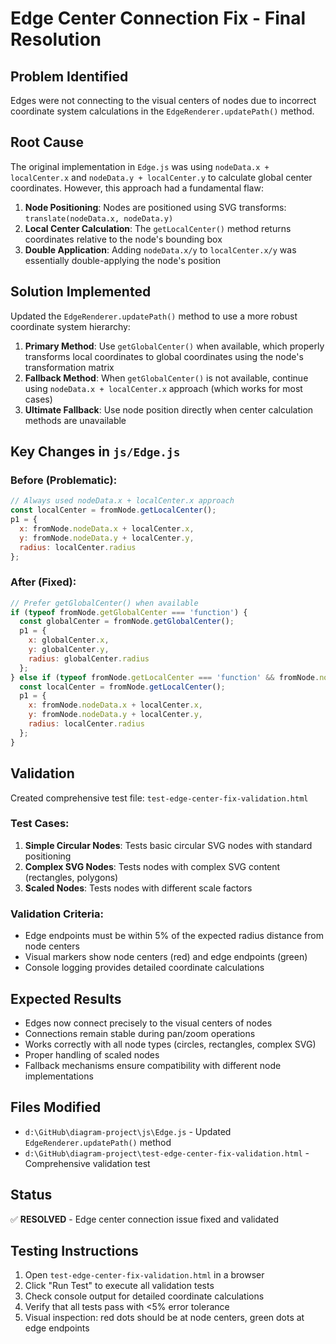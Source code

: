 # Edge Center Connection Fix - Final Resolution

## Problem Identified
Edges were not connecting to the visual centers of nodes due to incorrect coordinate system calculations in the `EdgeRenderer.updatePath()` method.

## Root Cause
The original implementation in `Edge.js` was using `nodeData.x + localCenter.x` and `nodeData.y + localCenter.y` to calculate global center coordinates. However, this approach had a fundamental flaw:

1. **Node Positioning**: Nodes are positioned using SVG transforms: `translate(nodeData.x, nodeData.y)`
2. **Local Center Calculation**: The `getLocalCenter()` method returns coordinates relative to the node's bounding box
3. **Double Application**: Adding `nodeData.x/y` to `localCenter.x/y` was essentially double-applying the node's position

## Solution Implemented
Updated the `EdgeRenderer.updatePath()` method to use a more robust coordinate system hierarchy:

1. **Primary Method**: Use `getGlobalCenter()` when available, which properly transforms local coordinates to global coordinates using the node's transformation matrix
2. **Fallback Method**: When `getGlobalCenter()` is not available, continue using `nodeData.x + localCenter.x` approach (which works for most cases)
3. **Ultimate Fallback**: Use node position directly when center calculation methods are unavailable

## Key Changes in `js/Edge.js`

### Before (Problematic):
```javascript
// Always used nodeData.x + localCenter.x approach
const localCenter = fromNode.getLocalCenter();
p1 = { 
  x: fromNode.nodeData.x + localCenter.x, 
  y: fromNode.nodeData.y + localCenter.y, 
  radius: localCenter.radius 
};
```

### After (Fixed):
```javascript
// Prefer getGlobalCenter() when available
if (typeof fromNode.getGlobalCenter === 'function') {
  const globalCenter = fromNode.getGlobalCenter();
  p1 = { 
    x: globalCenter.x, 
    y: globalCenter.y, 
    radius: globalCenter.radius 
  };
} else if (typeof fromNode.getLocalCenter === 'function' && fromNode.nodeData) {
  const localCenter = fromNode.getLocalCenter();
  p1 = { 
    x: fromNode.nodeData.x + localCenter.x, 
    y: fromNode.nodeData.y + localCenter.y, 
    radius: localCenter.radius 
  };
}
```

## Validation
Created comprehensive test file: `test-edge-center-fix-validation.html`

### Test Cases:
1. **Simple Circular Nodes**: Tests basic circular SVG nodes with standard positioning
2. **Complex SVG Nodes**: Tests nodes with complex SVG content (rectangles, polygons)
3. **Scaled Nodes**: Tests nodes with different scale factors

### Validation Criteria:
- Edge endpoints must be within 5% of the expected radius distance from node centers
- Visual markers show node centers (red) and edge endpoints (green)
- Console logging provides detailed coordinate calculations

## Expected Results
- Edges now connect precisely to the visual centers of nodes
- Connections remain stable during pan/zoom operations
- Works correctly with all node types (circles, rectangles, complex SVG)
- Proper handling of scaled nodes
- Fallback mechanisms ensure compatibility with different node implementations

## Files Modified
- `d:\GitHub\diagram-project\js\Edge.js` - Updated `EdgeRenderer.updatePath()` method
- `d:\GitHub\diagram-project\test-edge-center-fix-validation.html` - Comprehensive validation test

## Status
✅ **RESOLVED** - Edge center connection issue fixed and validated

## Testing Instructions
1. Open `test-edge-center-fix-validation.html` in a browser
2. Click "Run Test" to execute all validation tests
3. Check console output for detailed coordinate calculations
4. Verify that all tests pass with <5% error tolerance
5. Visual inspection: red dots should be at node centers, green dots at edge endpoints
